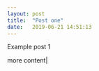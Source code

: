 ```yaml
---
layout: post
title:  "Post one"
date:   2019-06-21 14:51:13 
---
```


Example post 1 

more content|